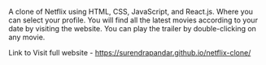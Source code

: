 A clone of Netflix using HTML, CSS, JavaScript, and React.js. Where you can select your profile. You will find all the latest movies according to your date by visiting the website. You can play the trailer by double-clicking on any movie.

Link to Visit full website - https://surendrapandar.github.io/netflix-clone/
